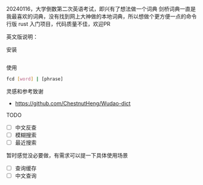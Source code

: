 
20240116，大学倒数第二次英语考试，即兴有了想法做一个词典
剑桥词典一直是我最喜欢的词典，没有找到网上大神做的本地词典，所以想做个更方便一点的命令行版
rust 入门项目，代码质量不佳，欢迎PR

英文版说明：

安装
```bash

```


使用
```bash
fcd [word] | [phrase]
```

灵感和参考致谢
- https://github.com/ChestnutHeng/Wudao-dict


TODO
- [ ] 中文反查
- [ ] 模糊搜索
- [ ] 最近搜索

暂时感觉没必要做，有需求可以提一下具体使用场景
- [ ] 查询缓存
- [ ] 中文查询
